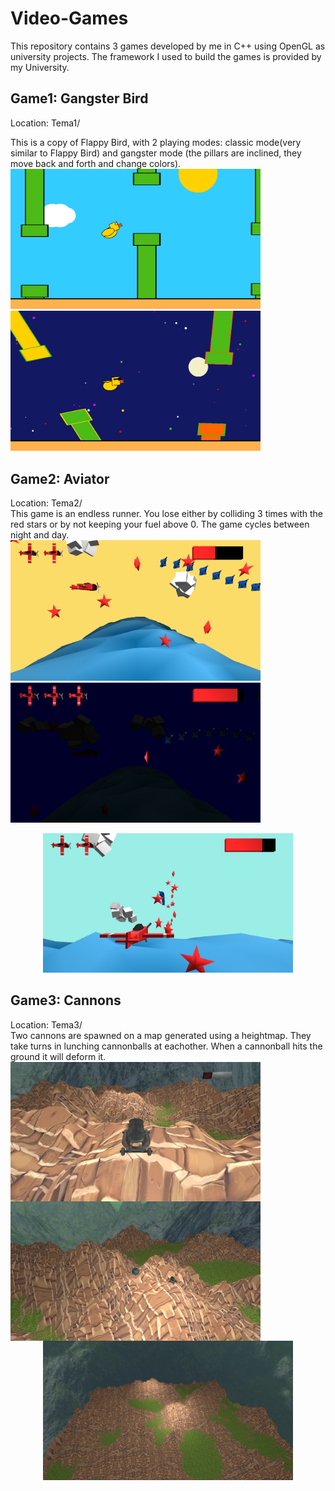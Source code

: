 # Video-Games
This repository contains 3 games developed by me in C++ using OpenGL as university projects.
The framework I used to build the games is provided by my University.

## Game1: Gangster Bird  
Location: Tema1/ 

This is a copy of Flappy Bird, with 2 playing modes: classic mode(very similar to Flappy Bird) and gangster mode (the pillars are inclined, they move back and forth and change colors).  
<img src="images/t1_p1.png" width=400>
<img src="images/t1_p2.png" width=400>

## Game2: Aviator  
Location: Tema2/  
This game is an endless runner. You lose either by colliding 3 times with the red stars or by not keeping your fuel above 0.
The game cycles between night and day.  
<img src="images/t2_p1.png" width=400>
<img src="images/t2_p2.png" width=400>
<p align="center">
<img src="images/t2_p3.png" width=400>
</p>  

## Game3: Cannons  
Location: Tema3/  
Two cannons are spawned on a map generated using a heightmap. They take turns in lunching cannonballs at eachother.
When a cannonball hits the ground it will deform it.  
<img src="images/t3_p1.png" width=400 align="left">
<img src="images/t3_p2.png" width=400 align="left">
<p align="center">
<img src="images/t3_p3.png" width=400>
</p>
